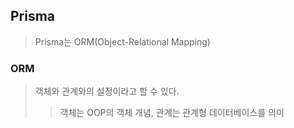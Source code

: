 ## Prisma
> Prisma는 ORM(Object-Relational Mapping)
### ORM
> 객체와 관계와의 설정이라고 할 수 있다.
>> 객체는 OOP의 객체 개념, 관계는 관계형 데이터베이스를 의미
>>
